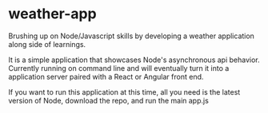 # weather-app
Brushing up on Node/Javascript skills by developing a weather application along side of learnings.

It is a simple application that showcases Node's asynchronous api behavior.  Currently running on command line and will eventually turn it into a application server
paired with a React or Angular front end.

If you want to run this application at this time, all you need is the latest version of Node, download the repo, and run the main app.js
